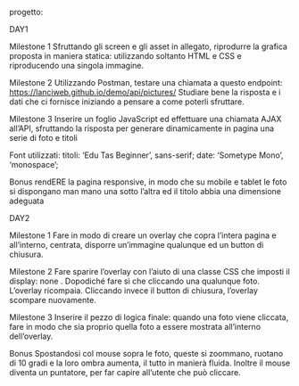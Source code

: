 progetto:

DAY1

Milestone 1
Sfruttando gli screen e gli asset in allegato, riprodurre la grafica proposta in maniera statica: utilizzando soltanto HTML e CSS e riproducendo una singola immagine.

Milestone 2
Utilizzando Postman, testare una chiamata a questo endpoint:
https://lanciweb.github.io/demo/api/pictures/
Studiare bene la risposta e i dati che ci fornisce iniziando a pensare a come poterli sfruttare.

Milestone 3
Inserire un foglio JavaScript ed effettuare una chiamata AJAX all’API, sfruttando la risposta per generare dinamicamente in pagina una serie di foto e titoli

Font utilizzati:
titoli:  ‘Edu Tas Beginner’, sans-serif;
date: ‘Sometype Mono’, ‘monospace’;

Bonus
rendERE la pagina responsive, in modo che su mobile e tablet le foto si dispongano man mano una sotto l’altra ed il titolo abbia una dimensione adeguata

DAY2

Milestone 1
Fare in modo di creare un overlay che copra l’intera pagina e all’interno, centrata, disporre un’immagine qualunque ed un button di chiusura.

Milestone 2
Fare sparire l’overlay con l’aiuto di una classe CSS che imposti il display: none .
Dopodiché fare sì che cliccando una qualunque foto. L’overlay ricompaia.
Cliccando invece il button di chiusura, l’overlay scompare nuovamente.

Milestone 3
Inserire il pezzo di logica finale: quando una foto viene cliccata, fare in modo che sia proprio quella foto a essere mostrata all’interno dell’overlay.

Bonus
Spostandosi col mouse sopra le foto, queste si zoommano, ruotano di 10 gradi e la loro ombra aumenta, il tutto in manierà fluida. Inoltre il mouse diventa un puntatore, per far capire all’utente che può cliccare.
